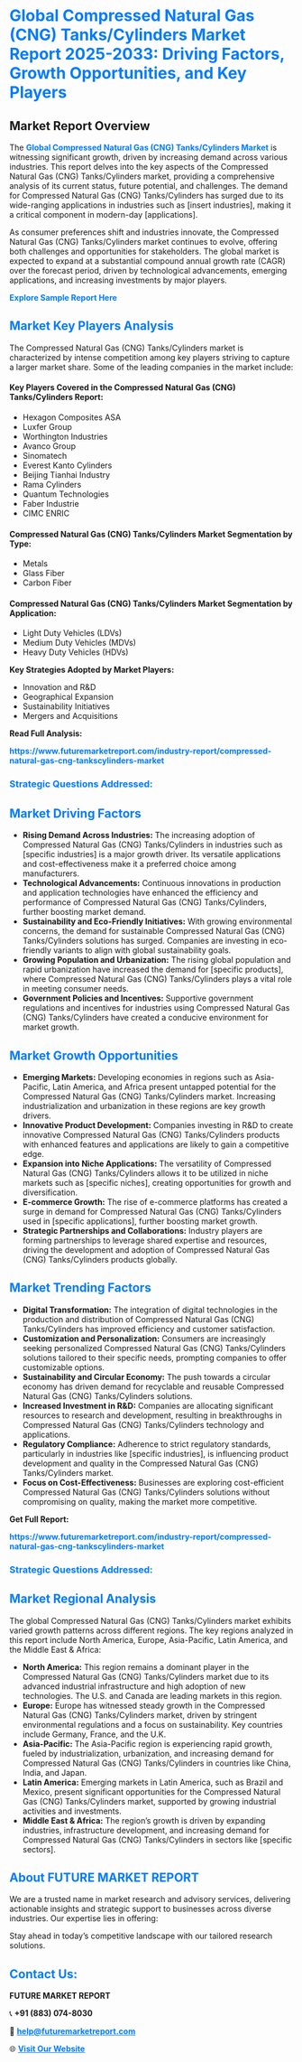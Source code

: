 <h1 style="color: #007BFF;">Global Compressed Natural Gas (CNG) Tanks/Cylinders Market Report 2025-2033: Driving Factors, Growth Opportunities, and Key Players</h1>

<section id="overview">
<h2>Market Report Overview</h2>
<p>The <a href="https://www.futuremarketreport.com/industry-report/compressed-natural-gas-cng-tankscylinders-market" style="color: #007BFF; text-decoration: none;"><strong>Global Compressed Natural Gas (CNG) Tanks/Cylinders Market</strong></a> is witnessing significant growth, driven by increasing demand across various industries. This report delves into the key aspects of the Compressed Natural Gas (CNG) Tanks/Cylinders market, providing a comprehensive analysis of its current status, future potential, and challenges. The demand for Compressed Natural Gas (CNG) Tanks/Cylinders has surged due to its wide-ranging applications in industries such as [insert industries], making it a critical component in modern-day [applications].</p>
<p>As consumer preferences shift and industries innovate, the Compressed Natural Gas (CNG) Tanks/Cylinders market continues to evolve, offering both challenges and opportunities for stakeholders. The global market is expected to expand at a substantial compound annual growth rate (CAGR) over the forecast period, driven by technological advancements, emerging applications, and increasing investments by major players.</p>
</section>

<section id="overview">
<p><a href="https://www.futuremarketreport.com/request-sample/reportId=57495" style="color: #007BFF; text-decoration: none;"><strong>Explore Sample Report Here</strong></a></p>
</section>

<section id="key-players">
<h2 style="color: #007BFF;">Market Key Players Analysis</h2>
<p>The Compressed Natural Gas (CNG) Tanks/Cylinders market is characterized by intense competition among key players striving to capture a larger market share. Some of the leading companies in the market include:</p>
<h4>Key Players Covered in the Compressed Natural Gas (CNG) Tanks/Cylinders Report:</h4>
<ul><li>Hexagon Composites ASA</li><li>Luxfer Group</li><li>Worthington Industries</li><li>Avanco Group</li><li>Sinomatech</li><li>Everest Kanto Cylinders</li><li>Beijing Tianhai Industry</li><li>Rama Cylinders</li><li>Quantum Technologies</li><li>Faber Industrie</li><li>CIMC ENRIC</li></ul>
<h4>Compressed Natural Gas (CNG) Tanks/Cylinders Market Segmentation by Type:</h4>
<ul><li>Metals</li><li>Glass Fiber</li><li>Carbon Fiber</li></ul>

<h4>Compressed Natural Gas (CNG) Tanks/Cylinders Market Segmentation by Application:</h4>
<ul><li>Light Duty Vehicles (LDVs)</li><li>Medium Duty Vehicles (MDVs)</li><li>Heavy Duty Vehicles (HDVs)</li></ul>
<p><strong>Key Strategies Adopted by Market Players:</strong></p>
<ul>
<li>Innovation and R&D</li>
<li>Geographical Expansion</li>
<li>Sustainability Initiatives</li>
<li>Mergers and Acquisitions</li>
</ul>
</section>

<section>
<p><strong>Read Full Analysis: </strong></p><a href="https://www.futuremarketreport.com/industry-report/compressed-natural-gas-cng-tankscylinders-market" style="color: #007BFF; text-decoration: none;"><strong>https://www.futuremarketreport.com/industry-report/compressed-natural-gas-cng-tankscylinders-market</strong></a>
<h3 style="color: #007BFF;">Strategic Questions Addressed:</h3>
</section>

<section id="driving-factors">
<h2 style="color: #007BFF;">Market Driving Factors</h2>
<ul>
<li><strong>Rising Demand Across Industries:</strong> The increasing adoption of Compressed Natural Gas (CNG) Tanks/Cylinders in industries such as [specific industries] is a major growth driver. Its versatile applications and cost-effectiveness make it a preferred choice among manufacturers.</li>
<li><strong>Technological Advancements:</strong> Continuous innovations in production and application technologies have enhanced the efficiency and performance of Compressed Natural Gas (CNG) Tanks/Cylinders, further boosting market demand.</li>
<li><strong>Sustainability and Eco-Friendly Initiatives:</strong> With growing environmental concerns, the demand for sustainable Compressed Natural Gas (CNG) Tanks/Cylinders solutions has surged. Companies are investing in eco-friendly variants to align with global sustainability goals.</li>
<li><strong>Growing Population and Urbanization:</strong> The rising global population and rapid urbanization have increased the demand for [specific products], where Compressed Natural Gas (CNG) Tanks/Cylinders plays a vital role in meeting consumer needs.</li>
<li><strong>Government Policies and Incentives:</strong> Supportive government regulations and incentives for industries using Compressed Natural Gas (CNG) Tanks/Cylinders have created a conducive environment for market growth.</li>
</ul>
</section>

<section id="growth-opportunities">
<h2 style="color: #007BFF;">Market Growth Opportunities</h2>
<ul>
<li><strong>Emerging Markets:</strong> Developing economies in regions such as Asia-Pacific, Latin America, and Africa present untapped potential for the Compressed Natural Gas (CNG) Tanks/Cylinders market. Increasing industrialization and urbanization in these regions are key growth drivers.</li>
<li><strong>Innovative Product Development:</strong> Companies investing in R&D to create innovative Compressed Natural Gas (CNG) Tanks/Cylinders products with enhanced features and applications are likely to gain a competitive edge.</li>
<li><strong>Expansion into Niche Applications:</strong> The versatility of Compressed Natural Gas (CNG) Tanks/Cylinders allows it to be utilized in niche markets such as [specific niches], creating opportunities for growth and diversification.</li>
<li><strong>E-commerce Growth:</strong> The rise of e-commerce platforms has created a surge in demand for Compressed Natural Gas (CNG) Tanks/Cylinders used in [specific applications], further boosting market growth.</li>
<li><strong>Strategic Partnerships and Collaborations:</strong> Industry players are forming partnerships to leverage shared expertise and resources, driving the development and adoption of Compressed Natural Gas (CNG) Tanks/Cylinders products globally.</li>
</ul>
</section>

<section id="trending-factors">
<h2 style="color: #007BFF;">Market Trending Factors</h2>
<ul>
<li><strong>Digital Transformation:</strong> The integration of digital technologies in the production and distribution of Compressed Natural Gas (CNG) Tanks/Cylinders has improved efficiency and customer satisfaction.</li>
<li><strong>Customization and Personalization:</strong> Consumers are increasingly seeking personalized Compressed Natural Gas (CNG) Tanks/Cylinders solutions tailored to their specific needs, prompting companies to offer customizable options.</li>
<li><strong>Sustainability and Circular Economy:</strong> The push towards a circular economy has driven demand for recyclable and reusable Compressed Natural Gas (CNG) Tanks/Cylinders solutions.</li>
<li><strong>Increased Investment in R&D:</strong> Companies are allocating significant resources to research and development, resulting in breakthroughs in Compressed Natural Gas (CNG) Tanks/Cylinders technology and applications.</li>
<li><strong>Regulatory Compliance:</strong> Adherence to strict regulatory standards, particularly in industries like [specific industries], is influencing product development and quality in the Compressed Natural Gas (CNG) Tanks/Cylinders market.</li>
<li><strong>Focus on Cost-Effectiveness:</strong> Businesses are exploring cost-efficient Compressed Natural Gas (CNG) Tanks/Cylinders solutions without compromising on quality, making the market more competitive.</li>
</ul>
</section>

<section>
<p><strong>Get Full Report: </strong></p><a href="https://www.futuremarketreport.com/industry-report/compressed-natural-gas-cng-tankscylinders-market" style="color: #007BFF; text-decoration: none;"><strong>https://www.futuremarketreport.com/industry-report/compressed-natural-gas-cng-tankscylinders-market</strong></a>
<h3 style="color: #007BFF;">Strategic Questions Addressed:</h3>
</section>


<section id="regional-analysis">
<h2 style="color: #007BFF;">Market Regional Analysis</h2>
<p>The global Compressed Natural Gas (CNG) Tanks/Cylinders market exhibits varied growth patterns across different regions. The key regions analyzed in this report include North America, Europe, Asia-Pacific, Latin America, and the Middle East & Africa:</p>
<ul>
<li><strong>North America:</strong> This region remains a dominant player in the Compressed Natural Gas (CNG) Tanks/Cylinders market due to its advanced industrial infrastructure and high adoption of new technologies. The U.S. and Canada are leading markets in this region.</li>
<li><strong>Europe:</strong> Europe has witnessed steady growth in the Compressed Natural Gas (CNG) Tanks/Cylinders market, driven by stringent environmental regulations and a focus on sustainability. Key countries include Germany, France, and the U.K.</li>
<li><strong>Asia-Pacific:</strong> The Asia-Pacific region is experiencing rapid growth, fueled by industrialization, urbanization, and increasing demand for Compressed Natural Gas (CNG) Tanks/Cylinders in countries like China, India, and Japan.</li>
<li><strong>Latin America:</strong> Emerging markets in Latin America, such as Brazil and Mexico, present significant opportunities for the Compressed Natural Gas (CNG) Tanks/Cylinders market, supported by growing industrial activities and investments.</li>
<li><strong>Middle East & Africa:</strong> The region’s growth is driven by expanding industries, infrastructure development, and increasing demand for Compressed Natural Gas (CNG) Tanks/Cylinders in sectors like [specific sectors].</li>
</ul>
</section>

<footer>
<h2 style="color: #007BFF;">About FUTURE MARKET REPORT</h2>
<p>We are a trusted name in market research and advisory services, delivering actionable insights and strategic support to businesses across diverse industries. Our expertise lies in offering:</p>

<p>Stay ahead in today’s competitive landscape with our tailored research solutions.</p>

<h2 style="color: #007BFF;">Contact Us:</h2>
<p><strong>FUTURE MARKET REPORT</strong></p>
<p>📞 <strong>+91 (883) 074-8030</strong></p>
<p>📧 <strong><a href="mailto:help@futuremarketreport.com" style="color: #007BFF;">help@futuremarketreport.com</a></strong></p>
<p>🌐 <strong><a href="https://www.futuremarketreport.com/" style="color: #007BFF;">Visit Our Website</a></strong></p>
</footer>